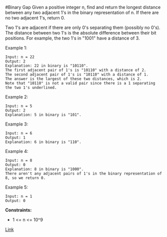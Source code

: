 #Binary Gap
Given a positive integer n, find and return the longest distance between any two adjacent 1's in the binary representation of n. If there are no two adjacent 1's, return 0.

Two 1's are adjacent if there are only 0's separating them (possibly no 0's). The distance between two 1's is the absolute difference between their bit positions. For example, the two 1's in "1001" have a distance of 3.

Example 1:
```
Input: n = 22
Output: 2
Explanation: 22 in binary is "10110".
The first adjacent pair of 1's is "10110" with a distance of 2.
The second adjacent pair of 1's is "10110" with a distance of 1.
The answer is the largest of these two distances, which is 2.
Note that "10110" is not a valid pair since there is a 1 separating the two 1's underlined.
```

Example 2:
```
Input: n = 5
Output: 2
Explanation: 5 in binary is "101".
```

Example 3:
```
Input: n = 6
Output: 1
Explanation: 6 in binary is "110".
```

Example 4:
```
Input: n = 8
Output: 0
Explanation: 8 in binary is "1000".
There aren't any adjacent pairs of 1's in the binary representation of 8, so we return 0.
```

Example 5:
```
Input: n = 1
Output: 0
```

**Constraints:**

- 1 <= n <= 10^9

[Link](https://leetcode.com/problems/binary-gap/)